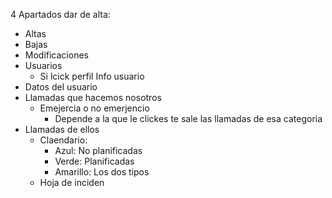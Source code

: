4 Apartados
dar de alta:
- Altas
- Bajas
- Modificaciones
- Usuarios
	- Si lcick perfil
Info usuario
- Datos del usuario
- Llamadas que hacemos nosotros
	- Emejercia o no emerjencio
		- Depende a la que le clickes te sale las llamadas de esa categoria
- Llamadas de ellos
	- Claendario:
		- Azul: No planificadas
		- Verde: Planificadas
		- Amarillo: Los dos tipos
	- Hoja de inciden
